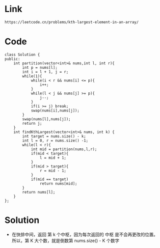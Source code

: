 # Link 
    https://leetcode.cn/problems/kth-largest-element-in-an-array/
# Code
    class Solution {
    public:
        int partition(vector<int>& nums,int l, int r){
            int p = nums[l];
            int i = l + 1, j = r;
            while(1){
                while(i < r && nums[i] <= p){
                    i++;
                }
                while(l < j && nums[j] >= p){
                    j--;
                }
                if(i >= j) break;
                swap(nums[i],nums[j]);
            }
            swap(nums[l],nums[j]);
            return j;
        }
        int findKthLargest(vector<int>& nums, int k) {
            int target = nums.size() - k;
            int l = 0, r = nums.size() -1;
            while(l < r){
                int mid = partition(nums,l,r);
                if(mid < target){
                    l = mid + 1;
                }
                if(mid > target){
                    r = mid - 1;
                }
                if(mid == target)
                    return nums[mid];
            }
            return nums[l];
        }
    };
# Solution
  * 在快排中间，返回 第 k 个中枢，因为每次返回的 中枢 是不会再更改的位置。所以，第 K 大个数，就是倒数第 nums.size() - K 个数字
